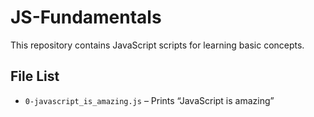 # JS-Fundamentals

This repository contains JavaScript scripts for learning basic concepts.

## File List

- `0-javascript_is_amazing.js` – Prints “JavaScript is amazing”
